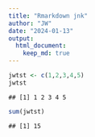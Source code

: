 ```yaml
---
title: "Rmarkdown jnk"
author: "JW"
date: "2024-01-13"
output: 
  html_document: 
    keep_md: true 
---
```



```r
jwtst <- c(1,2,3,4,5)
jwtst
```

```
## [1] 1 2 3 4 5
```

```r
sum(jwtst)
```

```
## [1] 15
```

